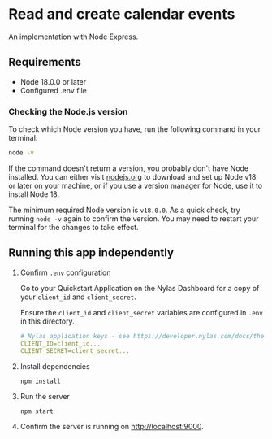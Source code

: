 # Read and create calendar events

An implementation with Node Express.

## Requirements

- Node 18.0.0 or later
- Configured .env file

### Checking the Node.js version

To check which Node version you have, run the following command in your terminal:

```bash
node -v
```

If the command doesn't return a version, you probably don't have Node installed.  You can either visit [nodejs.org](https://nodejs.org/en/) to download and set up Node v18 or later on your machine, or if you use a version manager for Node, use it to install Node 18.

The minimum required Node version is `v18.0.0`. As a quick check, try running `node -v` again to confirm the version. You may need to restart your terminal for the changes to take effect.

## Running this app independently

1. Confirm `.env` configuration

    Go to your Quickstart Application on the Nylas Dashboard for a copy of your `client_id` and `client_secret`.

    Ensure the `client_id` and `client_secret` variables are configured in `.env` in this directory.

    ```yaml
    # Nylas application keys - see https://developer.nylas.com/docs/the-basics/authentication/authorizing-api-requests/#sdk-authentication
    CLIENT_ID=client_id...
    CLIENT_SECRET=client_secret...
    ```

2. Install dependencies

    ```
    npm install
    ```

3. Run the server

    ```
    npm start
    ```
4. Confirm the server is running on [http://localhost:9000](http://localhost:9000).